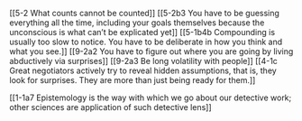 [[5-2 What counts cannot be counted]]
[[5-2b3 You have to be guessing everything all the time, including your goals themselves because the unconscious is what can’t be explicated yet]]
[[5-1b4b Compounding is usually too slow to notice. You have to be deliberate in how you think and what you see.]]
[[9-2a2 You have to figure out where you are going by living abductively via surprises]]
[[9-2a3 Be long volatility with people]]
[[4-1c Great negotiators actively try to reveal hidden assumptions, that is, they look for surprises. They are more than just being ready for them.]]

[[1-1a7 Epistemology is the way with which we go about our detective work; other sciences are application of such detective lens]]